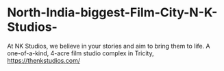 # North-India-biggest-Film-City-N-K-Studios-
At NK Studios, we believe in your stories and aim to bring them to life. A one-of-a-kind, 4-acre film studio complex in Tricity, 
https://thenkstudios.com/
